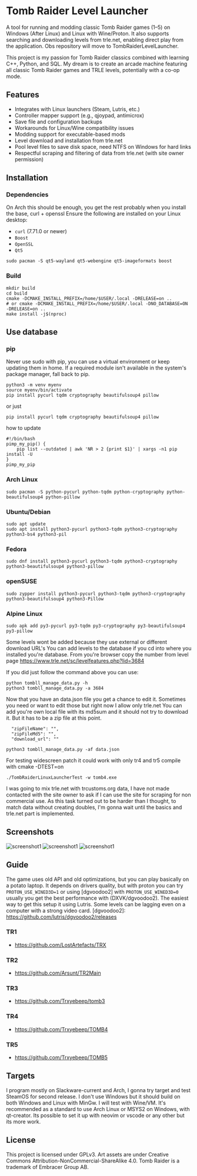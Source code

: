 # Tomb Raider Level Launcher

A tool for running and modding classic Tomb Raider games (1–5) on Windows (After Linux) and Linux with Wine/Proton. It also supports searching and downloading levels from trle.net, enabling direct play from the application. Obs repository will move to TombRaiderLevelLauncher.

This project is my passion for Tomb Raider classics combined with learning C++, Python, and SQL. My dream is to create an arcade machine featuring all classic Tomb Raider games and TRLE levels, potentially with a co-op mode.

## Features

- Integrates with Linux launchers (Steam, Lutris, etc.)
- Controller mapper support (e.g., qjoypad, antimicrox)
- Save file and configuration backups
- Workarounds for Linux/Wine compatibility issues
- Modding support for executable-based mods
- Level download and installation from trle.net
- Pool level files to save disk space, need NTFS on Windows for hard links
- Respectful scraping and filtering of data from trle.net (with site owner permission)

## Installation

### Dependencies
On Arch this should be enough, you get the rest probably when you install the base, curl + openssl
Ensure the following are installed on your Linux desktop:
- `curl` (7.71.0 or newer)
- `Boost`
- `OpenSSL`
- `Qt5`

```shell
sudo pacman -S qt5-wayland qt5-webengine qt5-imageformats boost
```

### Build
```shell
mkdir build
cd build
cmake -DCMAKE_INSTALL_PREFIX=/home/$USER/.local -DRELEASE=on ..
# or cmake -DCMAKE_INSTALL_PREFIX=/home/$USER/.local -DNO_DATABASE=ON -DRELEASE=on ..
make install -j$(nproc)
```

## Use database

### pip
Never use sudo with pip, you can use a virtual environment or keep updating them in home.
If a required module isn't available in the system's package manager, fall back to pip.

```shell
python3 -m venv myenv
source myenv/bin/activate
pip install pycurl tqdm cryptography beautifulsoup4 pillow
```
or just
```shell
pip install pycurl tqdm cryptography beautifulsoup4 pillow
```
how to update
```shell
#!/bin/bash
pimp_my_pip() {
    pip list --outdated | awk 'NR > 2 {print $1}' | xargs -n1 pip install -U
}
pimp_my_pip
```

### Arch Linux
```shell
sudo pacman -S python-pycurl python-tqdm python-cryptography python-beautifulsoup4 python-pillow
```

### Ubuntu/Debian
```shell
sudo apt update
sudo apt install python3-pycurl python3-tqdm python3-cryptography python3-bs4 python3-pil
```

### Fedora
```shell
sudo dnf install python3-pycurl python3-tqdm python3-cryptography python3-beautifulsoup4 python3-pillow
```

### openSUSE
```shell
sudo zypper install python3-pycurl python3-tqdm python3-cryptography python3-beautifulsoup4 python3-Pillow
```

### Alpine Linux
```shell
sudo apk add py3-pycurl py3-tqdm py3-cryptography py3-beautifulsoup4 py3-pillow
```

Some levels wont be added because they use external or different download URL's
You can add levels to the database if you cd into where you installed you're database.
From you're browser copy the number from level page https://www.trle.net/sc/levelfeatures.php?lid=3684

If you did just follow the command above you can use:


```shell
python tombll_manage_data.py -h
python3 tombll_manage_data.py -a 3684

```
Now that you have an data.json file you get a chance to edit it.
Sometimes you need or want to edit those but right now I allow only trle.net
You can add you're own local file with its md5sum and it should not try to download it.
But it has to be a zip file at this point.

```text
  "zipFileName": "",
  "zipFileMd5": "",
  "download_url": ""
```

```shell
python3 tombll_manage_data.py -af data.json

```

For testing widescreen patch
it could work with only tr4 and tr5
compile with cmake -DTEST=on
```shell
./TombRaiderLinuxLauncherTest -w tomb4.exe
```

I was going to mix trle.net with trcustoms.org data, I have not made contacted with the site owner
to ask if I can use the site for scraping for non commercial use. As this task turned out to be
harder than I thought, to match data without creating doubles, I'm gonna wait until the basics
and trle.net part is implemented. 

## Screenshots

![screenshot1](https://raw.githubusercontent.com/noisecode3/TombRaiderLinuxLauncher/main/doc/screenshot1.jpg)
![screenshot1](https://raw.githubusercontent.com/noisecode3/TombRaiderLinuxLauncher/main/doc/screenshot2.jpg)
![screenshot1](https://raw.githubusercontent.com/noisecode3/TombRaiderLinuxLauncher/main/doc/screenshot3.jpg)

## Guide

The game uses old API and old optimizations, but you can play basically on a potato laptop.
It depends on drivers quality, but with proton you can try `PROTON_USE_WINED3D=1`
or using [dgvoodoo2] with `PROTON_USE_WINED3D=0` usually you get the best performance with (DXVK/dgvoodoo2).
The easiest way to get this setup it using Lutris. Some levels can be lagging even on
a computer with a strong video card.
[dgvoodoo2]: https://github.com/lutris/dgvoodoo2/releases

### TR1
* <https://github.com/LostArtefacts/TRX>

### TR2
* <https://github.com/Arsunt/TR2Main>

### TR3
* <https://github.com/Trxyebeep/tomb3>

### TR4
* <https://github.com/Trxyebeep/TOMB4>

### TR5
* <https://github.com/Trxyebeep/TOMB5>

## Targets
I program mostly on Slackware-current and Arch, I gonna try target and test SteamOS for second release.
I don't use Windows but it should build on both Windows and Linux with MinGw. I will test with Wine/VM.
It's recommended as a standard to use Arch Linux or MSYS2 on Windows, with qt-creator.
Its possible to set it up with neovim or vscode or any other but its more work.

## License
This project is licensed under GPLv3. Art assets are under Creative Commons Attribution-NonCommercial-ShareAlike 4.0. Tomb Raider is a trademark of Embracer Group AB.
